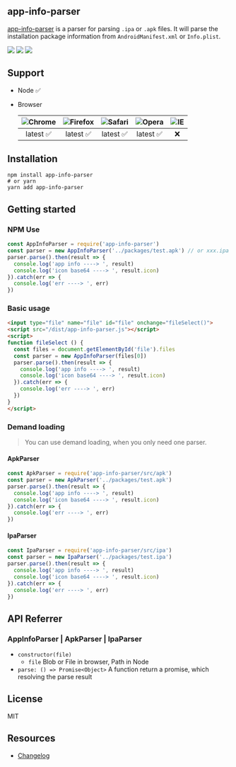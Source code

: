 ## app-info-parser

[app-info-parser](https://github.com/chenquincy/app-info-parser) is a parser for parsing `.ipa` or `.apk` files. It will parse the installation package information from `AndroidManifest.xml` or `Info.plist`.

![](https://img.shields.io/npm/v/app-info-parser.svg) ![](https://img.shields.io/npm/dt/app-info-parser.svg) ![](https://img.shields.io/badge/language-javascript-yellow.svg)



## Support

* Node ✅

* Browser 

  | ![Chrome](https://camo.githubusercontent.com/26846e979600799e9f4273d38bd9e5cb7bb8d6d0/68747470733a2f2f7261772e6769746875622e636f6d2f616c7272612f62726f777365722d6c6f676f732f6d61737465722f7372632f6368726f6d652f6368726f6d655f34387834382e706e67) | ![Firefox](https://camo.githubusercontent.com/6087557f69ec6585eb7f8d7bd7d9ecb6b7f51ba1/68747470733a2f2f7261772e6769746875622e636f6d2f616c7272612f62726f777365722d6c6f676f732f6d61737465722f7372632f66697265666f782f66697265666f785f34387834382e706e67) | ![Safari](https://camo.githubusercontent.com/6fbaeb334b99e74ddd89190a42766ea3b4600d2c/68747470733a2f2f7261772e6769746875622e636f6d2f616c7272612f62726f777365722d6c6f676f732f6d61737465722f7372632f7361666172692f7361666172695f34387834382e706e67) | ![Opera](https://camo.githubusercontent.com/96d2405a936da1fb8988db0c1d304d3db04b8a52/68747470733a2f2f7261772e6769746875622e636f6d2f616c7272612f62726f777365722d6c6f676f732f6d61737465722f7372632f6f706572612f6f706572615f34387834382e706e67) | ![IE](https://camo.githubusercontent.com/4b062fb12353b0ef8420a72ddc3debf6b2ee5747/68747470733a2f2f7261772e6769746875622e636f6d2f616c7272612f62726f777365722d6c6f676f732f6d61737465722f7372632f617263686976652f696e7465726e65742d6578706c6f7265725f392d31312f696e7465726e65742d6578706c6f7265725f392d31315f34387834382e706e67) |
  | :----------------------------------------------------------: | :----------------------------------------------------------: | :----------------------------------------------------------: | :----------------------------------------------------------: | :----------------------------------------------------------: |
  |                           latest ✅                           |                           latest ✅                           |                           latest ✅                           |                           latest ✅                           |                              ❌                               |



## Installation

``` shell
npm install app-info-parser
# or yarn
yarn add app-info-parser
```



## Getting started

### NPM Use

``` javascript
const AppInfoParser = require('app-info-parser')
const parser = new AppInfoParser('../packages/test.apk') // or xxx.ipa
parser.parse().then(result => {
  console.log('app info ----> ', result)
  console.log('icon base64 ----> ', result.icon)
}).catch(err => {
  console.log('err ----> ', err)
})
```

### Basic usage

``` html
<input type="file" name="file" id="file" onchange="fileSelect()">
<script src="/dist/app-info-parser.js"></script>
<script>
function fileSelect () {
  const files = document.getElementById('file').files
  const parser = new AppInfoParser(files[0])
  parser.parse().then(result => {
    console.log('app info ----> ', result)
    console.log('icon base64 ----> ', result.icon)
  }).catch(err => {
    console.log('err ----> ', err)
  })
}
</script>
```

### Demand loading

> You can use demand loading, when you only need one parser.

#### ApkParser

``` javascript
const ApkParser = require('app-info-parser/src/apk')
const parser = new ApkParser('../packages/test.apk')
parser.parse().then(result => {
  console.log('app info ----> ', result)
  console.log('icon base64 ----> ', result.icon)
}).catch(err => {
  console.log('err ----> ', err)
})
```

#### IpaParser

``` javascript
const IpaParser = require('app-info-parser/src/ipa')
const parser = new IpaParser('../packages/test.ipa')
parser.parse().then(result => {
  console.log('app info ----> ', result)
  console.log('icon base64 ----> ', result.icon)
}).catch(err => {
  console.log('err ----> ', err)
})
```



## API Referrer

### AppInfoParser | ApkParser | IpaParser

* `constructor(file)`
  * `file`   Blob or File in browser, Path in Node
* `parse: () => Promise<Object>`   A function return a promise, which resolving the parse result



##  License

MIT



## Resources

* [Changelog](https://github.com/chenquincy/app-info-parser/blob/master/CHANGELOG.md)

